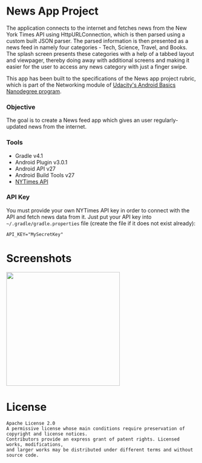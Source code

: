 # News App Project
The application connects to the internet and fetches news from the New York Times API using HttpURLConnection, which is then 
parsed using a custom built JSON parser. The parsed information is then presented as a news feed in namely four categories - 
Tech, Science, Travel, and Books. The splash screen presents these categories with a help of a tabbed layout and viewpager, 
thereby doing away with additional screens and making it easier for the user to access any news category with just a finger 
swipe. 

This app has been built to the specifications of the News app project rubric, which is part of the 
Networking module of [Udacity's Android Basics Nanodegree program](https://www.udacity.com/course/android-basics-nanodegree-by-google--nd803).

### Objective
The goal is to create a News feed app which gives an user regularly-updated news from the internet.

### Tools
* Gradle v4.1
* Android Plugin v3.0.1
* Android API v27
* Android Build Tools v27
* [NYTimes API](https://developer.nytimes.com/top_stories_v2.json)

### API Key
You must provide your own NYTimes API key in order to connect with the API and fetch news data from it. Just put your API key 
into `~/.gradle/gradle.properties` file (create the file if it does not exist already):

```
API_KEY="MySecretKey"
```

# Screenshots
<img src="https://github.com/SrChip15/android-news-app/blob/master/splash_sceen.png" width="300"/>


# License

```
Apache License 2.0
A permissive license whose main conditions require preservation of copyright and license notices. 
Contributors provide an express grant of patent rights. Licensed works, modifications, 
and larger works may be distributed under different terms and without source code.

```
